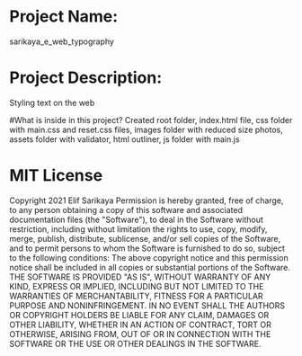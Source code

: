 # Project Name:
sarikaya_e_web_typography

# Project Description:
Styling text on the web

#What is inside in this project?
Created root folder, index.html file, css folder with main.css and reset.css files, images folder with reduced size photos, assets folder with validator, html outliner, js folder with main.js

# MIT License
Copyright 2021 Elif Sarikaya Permission is hereby granted, free of charge, to any person obtaining a copy of this software and associated documentation files (the "Software"), to deal in the Software without restriction, including without limitation the rights to use, copy, modify, merge, publish, distribute, sublicense, and/or sell copies of the Software, and to permit persons to whom the Software is furnished to do so, subject to the following conditions: The above copyright notice and this permission notice shall be included in all copies or substantial portions of the Software. THE SOFTWARE IS PROVIDED "AS IS", WITHOUT WARRANTY OF ANY KIND, EXPRESS OR IMPLIED, INCLUDING BUT NOT LIMITED TO THE WARRANTIES OF MERCHANTABILITY, FITNESS FOR A PARTICULAR PURPOSE AND NONINFRINGEMENT. IN NO EVENT SHALL THE AUTHORS OR COPYRIGHT HOLDERS BE LIABLE FOR ANY CLAIM, DAMAGES OR OTHER LIABILITY, WHETHER IN AN ACTION OF CONTRACT, TORT OR OTHERWISE, ARISING FROM, OUT OF OR IN CONNECTION WITH THE SOFTWARE OR THE USE OR OTHER DEALINGS IN THE SOFTWARE.

